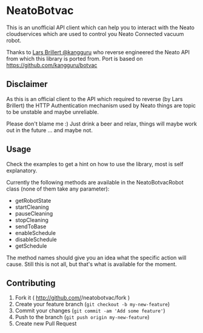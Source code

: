 # NeatoBotvac

This is an unofficial API client which can help you
to interact with the Neato cloudservices which are
used to control you Neato Connected vacuum robot.

Thanks to [Lars Brillert @kangguru](https://github.com/kangguru) who reverse engineered the Neato API from which this library is ported from. Port is based on https://github.com/kangguru/botvac

## Disclaimer

As this is an official client to the API which required
to reverse (by Lars Brillert) the HTTP Authentication mechanism used by
Neato things are topic to be unstable and maybe unreliable.

Please don't blame me :) Just drink a beer and relax, things
will maybe work out in the future ... and maybe not.

## Usage
Check the examples to get a hint on how to use the library, most is self explanatory.

Currently the following methods are available in the NeatoBotvacRobot class (none of them take any parameter):

* getRobotState
* startCleaning
* pauseCleaning
* stopCleaning
* sendToBase
* enableSchedule
* disableSchedule
* getSchedule

The method names should give you an idea what the specific action will
cause. Still this is not all, but that's what is available for the moment.

## Contributing

1. Fork it ( http://github.com/<my-github-username>/neatobotvac/fork )
2. Create your feature branch (`git checkout -b my-new-feature`)
3. Commit your changes (`git commit -am 'Add some feature'`)
4. Push to the branch (`git push origin my-new-feature`)
5. Create new Pull Request
